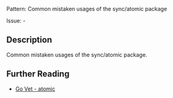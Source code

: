 Pattern: Common mistaken usages of the sync/atomic package

Issue: -

## Description

Common mistaken usages of the sync/atomic package.

## Further Reading

* [Go Vet - atomic](https://golang.org/cmd/vet/#hdr-Common_mistaken_usages_of_the_sync/atomic_package)